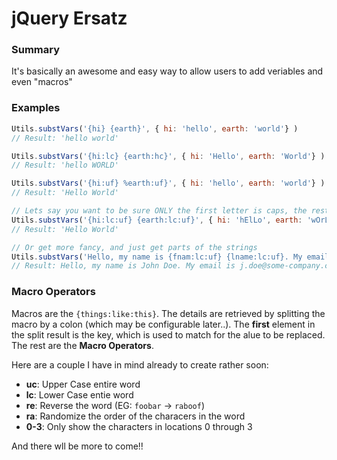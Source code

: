 # jQuery Ersatz
### Summary
It's basically an awesome and easy way to allow users to add veriables and even "macros" 

### Examples
```javascript
Utils.substVars('{hi} {earth}', { hi: 'hello', earth: 'world'} )
// Result: 'hello world'

Utils.substVars('{hi:lc} {earth:hc}', { hi: 'Hello', earth: 'World'} ) // Notice the :uc (to force upper case), and :lc (for lower) 
// Result: 'hello WORLD' 

Utils.substVars('{hi:uf} %earth:uf}', { hi: 'hello', earth: 'world'} ) // Notice the :uf, well thats uppercase (the FIRST letter), and leave the rest alone
// Result: 'Hello World' 

// Lets say you want to be sure ONLY the first letter is caps, the rest is lower, just multiple settings in the macros, in order\
Utils.substVars('{hi:lc:uf} {earth:lc:uf}', { hi: 'hElLo', earth: 'wOrLd'} ) 
// Result: 'Hello World' 

// Or get more fancy, and just get parts of the strings
Utils.substVars('Hello, my name is {fnam:lc:uf} {lname:lc:uf}. My email is {fnam:lc:0}.{lname:lc:1-}@some-company.com.', { fnam: 'john', lname: 'doe' } ) 
// Result: Hello, my name is John Doe. My email is j.doe@some-company.come.
```

### Macro Operators
Macros are the `{things:like:this}`. The details are retrieved by splitting the macro by a colon (which may be configurable later..). The **first** element in the split result is the key, which is used to match for the alue to be replaced. The rest are the **Macro Operators**. 

Here are a couple I have in mind already to create rather soon:

 - **uc**: Upper Case entire word
 - **lc**: Lower Case entie word
 - **re**: Reverse the word (EG: `foobar` -> `raboof`)
 - **ra**: Randomize the order of the characers in the word
 - **0-3**: Only show the characters in locations 0 through 3

And there wll be more to come!!
